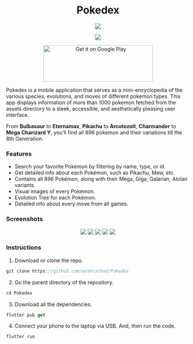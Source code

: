 <h1 align="center" > Pokedex </h1>
<div align="center">
<img src="https://play-lh.googleusercontent.com/2ezyZkgstCopdmXm13A0LKX8sKO9OAtUcU-ftpedY0rD9IDepQB9HOOSxyBhLTq01L8=s180-rw" />
</div>
<div align="center">

![](https://img.shields.io/badge/Made%20with-FLUTTER-blue?logo=flutter&style=for-the-badge)

</div>
<div align="center">
<a href="https://play.google.com/store/apps/details?id=un.shh.pokedex"><img alt="Get it on Google Play" src="https://play.google.com/intl/en_us/badges/images/generic/en-play-badge.png" height=100px width=300px /></a>
</div>

Pokedex is a mobile application that serves as a mini-encyclopedia of the various species, evolutions, and moves of different pokemon types.
This app displays information of more than 1000 pokemon fetched from the assets directory to a sleek, accessible, and aesthetically pleasing user interface.

From <b>Bulbasaur</b> to <b>Eternamax</b>, <b>Pikachu</b> to <b>Arcotozolt</b>, <b>Charmander</b> to <b>Mega Charizard Y</b>, you’ll find all 896 pokemon and their variations till the 8th Generation.

### Features

- Search your favorite Pokémon by filtering by name, type, or id.
- Get detailed info about each Pokémon, such as Pikachu, Mew, etc.
- Contains all 896 Pokémon, along with their Mega, Giga, Galarian, Alolan variants.
- Visual images of every Pokémon.
- Evolution Tree for each Pokémon.
- Detailed info about every move from all games.

### Screenshots

<div align="center">
	<img src="https://play-lh.googleusercontent.com/VkQgvG5ASDqCeE9s35YYLklo9vPl3c5eySCuiLrr3-nfewyIqEDGRl_aVQUSPNtPff4=w720-h310-rw"/>
	<img src="https://play-lh.googleusercontent.com/Py69_4TgoChO2y1hQLDkJvcV1UwhWKxRcNfx9Lu5F8w54Ws_DFr4c5IBgUmaTNoCag=w720-h310-rw"/>
	<img src="https://play-lh.googleusercontent.com/YDaOoiYjT5ir1XWXqvS-FeaELMEsjVn1Tq_aI1nndQ9d3Pi5CcLGYmbEQrhtgTml8A=w720-h310-rw"/>
	<img src="https://play-lh.googleusercontent.com/2YYNW2TR5LU27Co4c6UCIiHn6KCn1nBgpRRgTZorysmiAYrUyFnd9jNtkEAVlZrtfw=w720-h310-rw"/>
	<img src="https://play-lh.googleusercontent.com/EIJiCf0TLRoPPUqhJErm7Z7V-X1blbXIornQgNDx2EAhxLf48pXx6sF5VlhNnOYhLEo=w720-h310-rw">
</div>

### Instructions
1. Download or clone the repo.
```dart
git clone https://github.com/anshrathod/Pokedex
```
2. Go the parent directory of the repository.
```dart
cd Pokedex
```
3. Download all the dependencies.
```dart
flutter pub get
```
4. Connect your phone to the laptop via USB. And, then run the code.
```dart
flutter run
```
